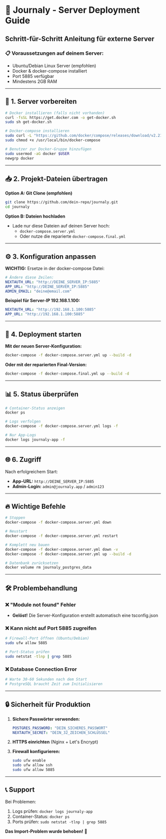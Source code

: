 # 🚀 Journaly - Server Deployment Guide

## Schritt-für-Schritt Anleitung für externe Server

### 📋 Voraussetzungen auf deinem Server:
- Ubuntu/Debian Linux Server (empfohlen)
- Docker & docker-compose installiert
- Port 5885 verfügbar
- Mindestens 2GB RAM

---

## 🔧 1. Server vorbereiten

```bash
# Docker installieren (falls nicht vorhanden)
curl -fsSL https://get.docker.com -o get-docker.sh
sudo sh get-docker.sh

# Docker-compose installieren
sudo curl -L "https://github.com/docker/compose/releases/download/v2.21.0/docker-compose-$(uname -s)-$(uname -m)" -o /usr/local/bin/docker-compose
sudo chmod +x /usr/local/bin/docker-compose

# Benutzer zur Docker-Gruppe hinzufügen
sudo usermod -aG docker $USER
newgrp docker
```

---

## 📥 2. Projekt-Dateien übertragen

**Option A: Git Clone (empfohlen)**
```bash
git clone https://github.com/dein-repo/journaly.git
cd journaly
```

**Option B: Dateien hochladen**
- Lade nur diese Dateien auf deinen Server hoch:
  - `docker-compose.server.yml`
  - Oder nutze die reparierte `docker-compose.final.yml`

---

## ⚙️ 3. Konfiguration anpassen

**WICHTIG:** Ersetze in der docker-compose Datei:

```yaml
# Ändere diese Zeilen:
NEXTAUTH_URL: "http://DEINE_SERVER_IP:5885"
APP_URL: "http://DEINE_SERVER_IP:5885"
ADMIN_EMAIL: "deine@email.com"
```

**Beispiel für Server-IP 192.168.1.100:**
```yaml
NEXTAUTH_URL: "http://192.168.1.100:5885"
APP_URL: "http://192.168.1.100:5885"
```

---

## 🚀 4. Deployment starten

**Mit der neuen Server-Konfiguration:**
```bash
docker-compose -f docker-compose.server.yml up --build -d
```

**Oder mit der reparierten Final-Version:**
```bash
docker-compose -f docker-compose.final.yml up --build -d
```

---

## 📊 5. Status überprüfen

```bash
# Container-Status anzeigen
docker ps

# Logs verfolgen
docker-compose -f docker-compose.server.yml logs -f

# Nur App-Logs
docker logs journaly-app -f
```

---

## 🌐 6. Zugriff

Nach erfolgreichem Start:

- **App-URL:** `http://DEINE_SERVER_IP:5885`
- **Admin-Login:** `admin@journaly.app` / `admin123`

---

## 🔥 Wichtige Befehle

```bash
# Stoppen
docker-compose -f docker-compose.server.yml down

# Neustart
docker-compose -f docker-compose.server.yml restart

# Komplett neu bauen
docker-compose -f docker-compose.server.yml down -v
docker-compose -f docker-compose.server.yml up --build -d

# Datenbank zurücksetzen
docker volume rm journaly_postgres_data
```

---

## 🛠️ Problembehandlung

### ❌ "Module not found" Fehler
- **Gelöst!** Die Server-Konfiguration erstellt automatisch eine tsconfig.json

### ❌ Kann nicht auf Port 5885 zugreifen
```bash
# Firewall-Port öffnen (Ubuntu/Debian)
sudo ufw allow 5885

# Port-Status prüfen
sudo netstat -tlnp | grep 5885
```

### ❌ Database Connection Error
```bash
# Warte 30-60 Sekunden nach dem Start
# PostgreSQL braucht Zeit zum Initialisieren
```

---

## 🔒 Sicherheit für Produktion

1. **Sichere Passwörter verwenden:**
   ```yaml
   POSTGRES_PASSWORD: "DEIN_SICHERES_PASSWORT"
   NEXTAUTH_SECRET: "DEIN_32_ZEICHEN_SCHLÜSSEL"
   ```

2. **HTTPS einrichten** (Nginx + Let's Encrypt)

3. **Firewall konfigurieren:**
   ```bash
   sudo ufw enable
   sudo ufw allow ssh
   sudo ufw allow 5885
   ```

---

## 📞 Support

Bei Problemen:
1. Logs prüfen: `docker logs journaly-app`
2. Container-Status: `docker ps`
3. Ports prüfen: `sudo netstat -tlnp | grep 5885`

**Das Import-Problem wurde behoben!** 🎉 